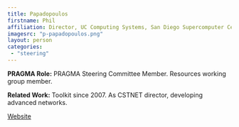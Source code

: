 ```yaml
---
title: Papadopoulos
firstname: Phil
affiliation: Director, UC Computing Systems, San Diego Supercomputer Center (SDSC), UC San Diego (UCSD); Associate Research Professor (Adjunct), Computer Science, UCSD 
imagesrc: "p-papadopoulos.png"
layout: person
categories:
 - "steering"
---
```


**PRAGMA Role:** PRAGMA Steering Committee Member. Resources working group member.

**Related Work:** Toolkit since 2007. As CSTNET director, developing advanced networks.

[Website][1]

[1]: http://users.sdsc.edu/~phil/homepage.html
